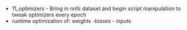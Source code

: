 * 11_optimizers - Bring in nnfs dataset and begin script manipulation to tweak optimizers every epoch
* runtime optimization of:  weights -biases - inputs
